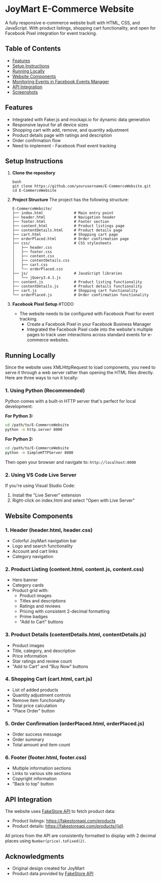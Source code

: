 # JoyMart E-Commerce Website

A fully responsive e-commerce website built with HTML, CSS, and JavaScript. With product listings, shopping cart functionality, and open for Facebook Pixel integration for event tracking.

## Table of Contents

- [Features](#features)
- [Setup Instructions](#setup-instructions)
- [Running Locally](#running-locally)
- [Website Components](#website-components)
- [Monitoring Events in Facebook Events Manager](#monitoring-events-in-facebook-events-manager)
- [API Integration](#api-integration)
- [Screenshots](#screenshots)

## Features

- Integrated with Faker.js and mockapi.io for dynamic data generation
- Responsive layout for all device sizes
- Shopping cart with add, remove, and quantity adjustment
- Product details page with ratings and description
- Order confirmation flow
- Need to implement - Facebook Pixel event tracking

## Setup Instructions

1. **Clone the repository**
   ```
   bash
   git clone https://github.com/yourusername/E-CommerceWebsite.git
   cd E-CommerceWebsite
   ```

2. **Project Structure**
   The project has the following structure:
   ```
   E-CommerceWebsite/
   ├── index.html              # Main entry point
   ├── header.html             # Navigation header
   ├── footer.html             # Footer section
   ├── content.html            # Product listings page
   ├── contentDetails.html     # Product details page
   ├── cart.html               # Shopping cart page
   ├── orderPlaced.html        # Order confirmation page
   ├── css/                    # CSS stylesheets
   │   ├── header.css
   │   ├── footer.css
   │   ├── content.css
   │   ├── contentDetails.css
   │   ├── cart.css
   │   └── orderPlaced.css
   ├── js/                     # JavaScript libraries
   │   └── jQuery3.4.1.js
   ├── content.js              # Product listing functionality
   ├── contentDetails.js       # Product details functionality
   ├── cart.js                 # Shopping cart functionality
   └── orderPlaced.js          # Order confirmation functionality
   ```

3. **Facebook Pixel Setup** #TODO
   - The website needs to be configured with Facebook Pixel for event tracking.
     - Create a Facebook Pixel in your Facebook Business Manager
     - Integrated the Facebook Pixel code into the website's multiple pages to track user interactions across standard events for e-commerce websites.

## Running Locally

Since the website uses XMLHttpRequest to load components, you need to serve it through a web server rather than opening the HTML files directly. Here are three ways to run it locally:

### 1. Using Python (Recommended)

Python comes with a built-in HTTP server that's perfect for local development:

**For Python 3:**
```bash
cd /path/to/E-CommerceWebsite
python -m http.server 8000
```

**For Python 2:**
```bash
cd /path/to/E-CommerceWebsite
python -m SimpleHTTPServer 8000
```

Then open your browser and navigate to: `http://localhost:8000`

### 2. Using VS Code Live Server

If you're using Visual Studio Code:
1. Install the "Live Server" extension
2. Right-click on index.html and select "Open with Live Server"

## Website Components

### 1. Header (header.html, header.css)
- Colorful JoyMart navigation bar
- Logo and search functionality
- Account and cart links
- Category navigation

### 2. Product Listing (content.html, content.js, content.css)
- Hero banner
- Category cards
- Product grid with:
  - Product images
  - Titles and descriptions
  - Ratings and reviews
  - Pricing with consistent 2-decimal formatting
  - Prime badges
  - "Add to Cart" buttons

### 3. Product Details (contentDetails.html, contentDetails.js)
- Product images
- Title, category, and description
- Price information
- Star ratings and review count
- "Add to Cart" and "Buy Now" buttons

### 4. Shopping Cart (cart.html, cart.js)
- List of added products
- Quantity adjustment controls
- Remove item functionality
- Total price calculation
- "Place Order" button

### 5. Order Confirmation (orderPlaced.html, orderPlaced.js)
- Order success message
- Order summary
- Total amount and item count

### 6. Footer (footer.html, footer.css)
- Multiple information sections
- Links to various site sections
- Copyright information
- "Back to top" button


## API Integration

The website uses [FakeStore API](https://fakestoreapi.com/) to fetch product data:

- Product listings: https://fakestoreapi.com/products
- Product details: https://fakestoreapi.com/products/{id}

All prices from the API are consistently formatted to display with 2 decimal places using `Number(price).toFixed(2)`.

## Acknowledgments

- Original design created for JoyMart
- Product data provided by [FakeStore API](https://fakestoreapi.com/)
